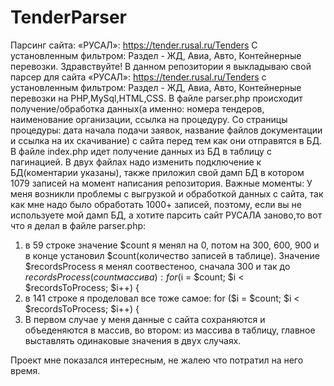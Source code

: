 # TenderParser
Парсинг сайта: «РУСАЛ»: https://tender.rusal.ru/Tenders  С установленным фильтром: Раздел - ЖД, Авиа, Авто, Контейнерные перевозки.
Здравствуйте! 
В данном репозитории я выкладываю свой парсер для сайта «РУСАЛ»: https://tender.rusal.ru/Tenders с установленным фильтром: Раздел - ЖД, Авиа, Авто, Контейнерные перевозки на PHP,MySql,HTML,CSS.
В файле parser.php происходит получение/обработка данных(а именно: номера тендеров, наименование организации, ссылка на процедуру. Со страницы процедуры: дата начала подачи заявок, название файлов документации и ссылка на их скачивание) с сайта перед тем как они отправятся в БД.
В файле index.php идет получение данных из БД в таблицу с пагинацией.
В двух файлах надо изменить подключение к БД(коментарии указаны), также приложил свой дамп БД в котором 1079 записей на момент написания репозитория.
Важные моменты:
  У меня возникли проблемы с выгрузкой и обработкой данных с сайта, так как мне надо было обработать 1000+ записей, поэтому, если вы не используете мой дамп БД, а хотите парсить сайт РУСАЛА заново,то вот что я делал в файле parser.php:
  1) в 59 строке значение $count я менял на 0, потом на 300, 600, 900 и в конце установил $count(количество записей в таблице). Значение $recordsProcess я менял соотвестеноо, сначала 300 и так до $recordsProcess(count массива):
     for ($i = $count; $i < $recordsToProcess; $i++) {
  2) в 141 строке я проделовал все тоже самое:
     for ($i = $count; $i < $recordsToProcess; $i++) {
  3) В первом случае у меня данные с сайта сохраняются и объеденяются в массив, во втором: из массива в таблицу, главное выставлять одинаковые значения в двух случаях.
      
Проект мне показался интересным, не жалею что потратил на него время.
  
